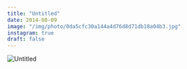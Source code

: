 ```yaml
---
title: "Untitled"
date: 2014-08-09
image: "/img/photo/0da5cfc30a144a4d76d8d71db18a04b3.jpg"
instagram: true
draft: false
---
```


![Untitled](/img/photo/0da5cfc30a144a4d76d8d71db18a04b3.jpg)
